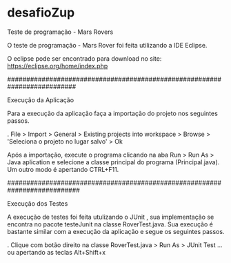 # desafioZup
Teste de programação - Mars Rovers

O teste de programação - Mars Rover foi feita utilizando a IDE Eclipse.

O eclipse pode ser encontrado para download no site: https://eclipse.org/home/index.php

##########################################################################

Execução da Aplicação

Para a execução da aplicação faça a importação do projeto nos seguintes passos.

. File > Import > General > Existing projects into workspace > Browse > 'Seleciona o projeto no lugar salvo' > Ok

Após a importação, execute o programa clicando na aba Run > Run As > Java aplication e selecione a classe principal do programa (Principal.java). Um outro modo é apertando CTRL+F11.


###########################################################################

Execução dos Testes

A execução de testes foi feita utulizando o JUnit , sua implementação se encontra no pacote testeJunit na classe RoverTest.java.
Sua execução é bastante similar com a execução da aplicação e segue os seguintes passos.

. Clique com botão direito na classe RoverTest.java > Run As > JUnit Test ... ou apertando as teclas Alt+Shift+x
